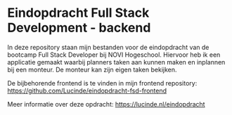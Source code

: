 # Eindopdracht Full Stack Development - backend

In deze repository staan mijn bestanden voor de eindopdracht van de bootcamp Full Stack Developer bij NOVI Hogeschool. Hiervoor heb ik een applicatie gemaakt waarbij planners taken aan kunnen maken en inplannen bij een monteur. De monteur kan zijn eigen taken bekijken.

De bijbehorende frontend is te vinden in mijn frontend repository: https://github.com/Lucinde/eindopdracht-fsd-frontend

Meer informatie over deze opdracht: https://lucinde.nl/eindopdracht 

